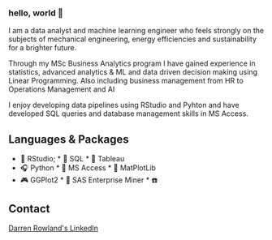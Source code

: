 ### hello, world 👋

I am a data analyst and machine learning engineer who feels strongly on the subjects of mechanical engineering, energy efficiencies and sustainability for a brighter future.

Through my MSc Business Analytics program I have gained experience in statistics, advanced analytics & ML and data driven decision making using Linear Programming. Also including business management from HR to Operations Management and AI

I enjoy developing data pipelines using RStudio and Pyhton and have developed SQL queries and database management skills in MS Access.

## Languages & Packages

* 🎺  RStudio;         * 🎷  SQL                       * 🎸  Tableau
* 🎧  Python          * 🎻  MS Access                 * 👾  MatPlotLib
* 🎮  GGPlot2         * 🎤  SAS Enterprise Miner      * ☎️  


## Contact

[Darren Rowland's LinkedIn](www.linkedin.com/in/darren-rowland)

<!--# Projects



<!--
**devrow-d/devrow-d** is a ✨ _special_ ✨ repository because its `README.md` (this file) appears on your GitHub profile.

Here are some ideas to get you started:

- 🔭 I’m currently working on ...
- 🌱 I’m currently learning ...
- 👯 I’m looking to collaborate on ...
- 🤔 I’m looking for help with ...
- 💬 Ask me about ...
- 📫 How to reach me: ...
- 😄 Pronouns: ...
- ⚡ Fun fact: ...
-->
